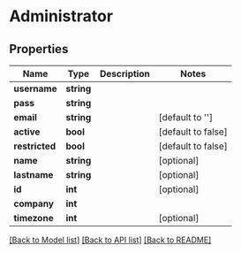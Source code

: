 # Administrator

## Properties
Name | Type | Description | Notes
------------ | ------------- | ------------- | -------------
**username** | **string** |  | 
**pass** | **string** |  | 
**email** | **string** |  | [default to '']
**active** | **bool** |  | [default to false]
**restricted** | **bool** |  | [default to false]
**name** | **string** |  | [optional] 
**lastname** | **string** |  | [optional] 
**id** | **int** |  | [optional] 
**company** | **int** |  | 
**timezone** | **int** |  | [optional] 

[[Back to Model list]](../README.md#documentation-for-models) [[Back to API list]](../README.md#documentation-for-api-endpoints) [[Back to README]](../README.md)


